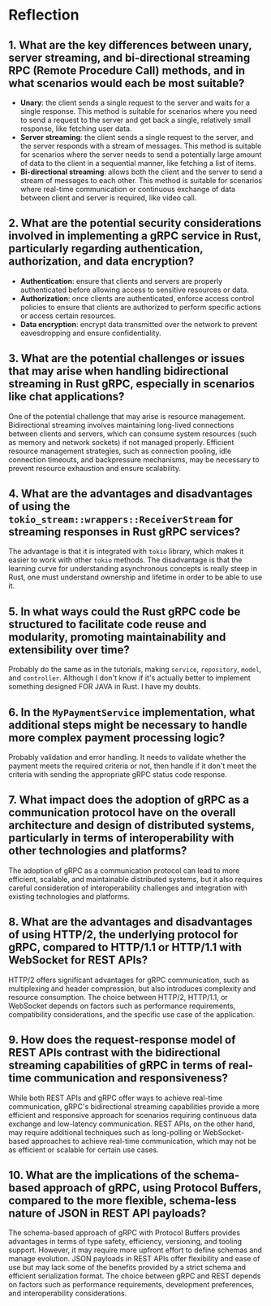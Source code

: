 # Reflection
## 1. What are the key differences between unary, server streaming, and bi-directional streaming RPC (Remote Procedure Call) methods, and in what scenarios would each be most suitable?
- **Unary**: the client sends a single request to the server and waits for a single response. This method is suitable for scenarios where you need to send a request to the server and get back a single, relatively small response, like fetching user data.
- **Server streaming**: the client sends a single request to the server, and the server responds with a stream of messages. This method is suitable for scenarios where the server needs to send a potentially large amount of data to the client in a sequential manner, like fetching a list of items.
- **Bi-directional streaming**: allows both the client and the server to send a stream of messages to each other. This method is suitable for scenarios where real-time communication or continuous exchange of data between client and server is required, like video call.

## 2. What are the potential security considerations involved in implementing a gRPC service in Rust, particularly regarding authentication, authorization, and data encryption?
- **Authentication**: ensure that clients and servers are properly authenticated before allowing access to sensitive resources or data.
- **Authorization**: once clients are authenticated, enforce access control policies to ensure that clients are authorized to perform specific actions or access certain resources.
- **Data encryption**: encrypt data transmitted over the network to prevent eavesdropping and ensure confidentiality.

## 3. What are the potential challenges or issues that may arise when handling bidirectional streaming in Rust gRPC, especially in scenarios like chat applications?
One of the potential challenge that may arise is resource management. Bidirectional streaming involves maintaining long-lived connections between clients and servers, which can consume system resources (such as memory and network sockets) if not managed properly. Efficient resource management strategies, such as connection pooling, idle connection timeouts, and backpressure mechanisms, may be necessary to prevent resource exhaustion and ensure scalability.

## 4. What are the advantages and disadvantages of using the `tokio_stream::wrappers::ReceiverStream` for streaming responses in Rust gRPC services?
The advantage is that it is integrated with `tokio` library, which makes it easier to work with other `tokio` methods. The disadvantage is that the learning curve for understanding asynchronous concepts is really steep in Rust, one must understand ownership and lifetime in order to be able to use it.

## 5. In what ways could the Rust gRPC code be structured to facilitate code reuse and modularity, promoting maintainability and extensibility over time?
Probably do the same as in the tutorials, making `service`, `repository`, `model`, and `controller`. Although I don't know if it's actually better to implement something designed FOR JAVA in Rust. I have my doubts.

## 6. In the `MyPaymentService` implementation, what additional steps might be necessary to handle more complex payment processing logic?
Probably validation and error handling. It needs to validate whether the payment meets the required criteria or not, then handle if it don't meet the criteria with sending the appropriate gRPC status code response.

## 7. What impact does the adoption of gRPC as a communication protocol have on the overall architecture and design of distributed systems, particularly in terms of interoperability with other technologies and platforms?
The adoption of gRPC as a communication protocol can lead to more efficient, scalable, and maintainable distributed systems, but it also requires careful consideration of interoperability challenges and integration with existing technologies and platforms.

## 8. What are the advantages and disadvantages of using HTTP/2, the underlying protocol for gRPC, compared to HTTP/1.1 or HTTP/1.1 with WebSocket for REST APIs?
HTTP/2 offers significant advantages for gRPC communication, such as multiplexing and header compression, but also introduces complexity and resource consumption. The choice between HTTP/2, HTTP/1.1, or WebSocket depends on factors such as performance requirements, compatibility considerations, and the specific use case of the application.

## 9. How does the request-response model of REST APIs contrast with the bidirectional streaming capabilities of gRPC in terms of real-time communication and responsiveness?
While both REST APIs and gRPC offer ways to achieve real-time communication, gRPC's bidirectional streaming capabilities provide a more efficient and responsive approach for scenarios requiring continuous data exchange and low-latency communication. REST APIs, on the other hand, may require additional techniques such as long-polling or WebSocket-based approaches to achieve real-time communication, which may not be as efficient or scalable for certain use cases.

## 10. What are the implications of the schema-based approach of gRPC, using Protocol Buffers, compared to the more flexible, schema-less nature of JSON in REST API payloads?
The schema-based approach of gRPC with Protocol Buffers provides advantages in terms of type safety, efficiency, versioning, and tooling support. However, it may require more upfront effort to define schemas and manage evolution. JSON payloads in REST APIs offer flexibility and ease of use but may lack some of the benefits provided by a strict schema and efficient serialization format. The choice between gRPC and REST depends on factors such as performance requirements, development preferences, and interoperability considerations.
